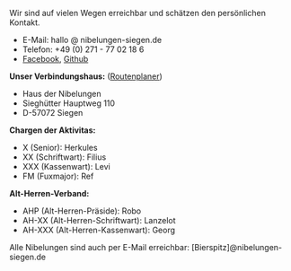 <!--t Kontakt t-->
<!--d Kontaktadressen und Chargen d-->

Wir sind auf vielen Wegen erreichbar und schätzen den persönlichen Kontakt. 

 - E-Mail: hallo @ nibelungen-siegen.de
 - Telefon:  +49 (0) 271 - 77 02 18 6
 - [Facebook][1], [Github][2]

**Unser Verbindungshaus:** ([Routenplaner][3])

 - Haus der Nibelungen
 - Sieghütter Hauptweg 110
 - D-57072 Siegen

**Chargen der Aktivitas:**

 - X (Senior): Herkules
 - XX (Schriftwart): Filius
 - XXX (Kassenwart): Levi
 - FM (Fuxmajor): Ref

**Alt-Herren-Verband:**

 - AHP (Alt-Herren-Präside): Robo
 - AH-XX (Alt-Herren-Schriftwart): Lanzelot
 - AH-XXX (Alt-Herren-Kassenwart): Georg

Alle Nibelungen sind auch per E-Mail erreichbar: [Bierspitz]@nibelungen-siegen.de

<!--**BV 20:**
 - X (Vorstand): Dipl.-Ing. Volker Keßeler (Hg63, Sb64, Hv79, S80, KlStft85, Wi03)
 - XX (Stellvertretender Vorstand): Dipl.-Ing. Rüdiger Kern (Hv55, Mst66, Dp95)  
 - Kassenwart: Dipl.-Vw. Detlev Straube (Bo74) -->


  [1]: https://www.facebook.com/CDStV-Nibelungen-zu-Siegen-im-Wingolfsbund-224884357559134/?fref=ts
  [2]: https://github.com/nibelungenzusiegen
  [3]: https://www.google.com/maps/dir/%27%27/Studentenverbindung+CDStV+Nibelungen+zu+Siegen+im+Wingolfsbund,+Siegh%C3%BCtter+Hauptweg+110,+57072+Siegen/data=!4m5!4m4!1m0!1m2!1m1!1s0x47bc1cbc28b4efb9:0x55ac03464198d6fb?sa=X&ved=0ahUKEwjizpXYkdDLAhVKJnIKHUuaA_EQ9RcIbzAL